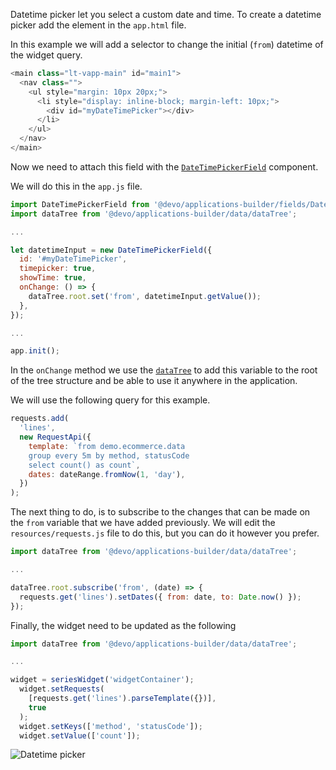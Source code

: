 Datetime picker let you select a custom date and time.
To create a datetime picker add the element in the `app.html` file.

In this example we will add a selector to change the initial (`from`)
datetime of the widget query.

```javascript
<main class="lt-vapp-main" id="main1">
  <nav class="">
    <ul style="margin: 10px 20px;">
      <li style="display: inline-block; margin-left: 10px;">
        <div id="myDateTimePicker"></div>
      </li>
    </ul>
  </nav>
</main>
```

Now we need to attach this field with the [`DateTimePickerField`](DateTimePickerField.html)
component.

We will do this in the `app.js` file.

```javascript
import DateTimePickerField from '@devo/applications-builder/fields/DateTimePickerField';
import dataTree from '@devo/applications-builder/data/dataTree';

...

let datetimeInput = new DateTimePickerField({
  id: '#myDateTimePicker',
  timepicker: true,
  showTime: true,
  onChange: () => {
    dataTree.root.set('from', datetimeInput.getValue());
  },
});

...

app.init();
```

In the `onChange` method we use the [`dataTree`](DataTree.html) to add this
variable to the root of the tree structure and be able to use it anywhere in
the application.

We will use the following query for this example.

```javascript
requests.add(
  'lines',
  new RequestApi({
    template: `from demo.ecommerce.data
    group every 5m by method, statusCode
    select count() as count`,
    dates: dateRange.fromNow(1, 'day'),
  })
);
```

The next thing to do, is to subscribe to the changes that can be made on the
`from` variable that we have added previously.
We will edit the `resources/requests.js` file to do this, but you can do it
however you prefer.

```javascript
import dataTree from '@devo/applications-builder/data/dataTree';

...

dataTree.root.subscribe('from', (date) => {
  requests.get('lines').setDates({ from: date, to: Date.now() });
});
```

Finally, the widget need to be updated as the following

```javascript
import dataTree from '@devo/applications-builder/data/dataTree';

...

widget = seriesWidget('widgetContainer');
  widget.setRequests(
    [requests.get('lines').parseTemplate({})],
    true
  );
  widget.setKeys(['method', 'statusCode']);
  widget.setValue(['count']);
```

<img src="inputs/datetimePicker.gif" alt="Datetime picker" />
